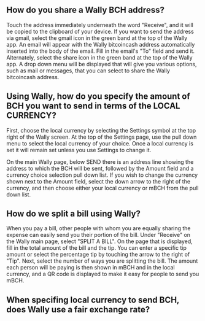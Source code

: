 
## How do you share a Wally BCH address?
Touch the address immediately underneath the word "Receive", and it will be copied to the clipboard of your device. If you want to send the address via gmail, select the gmail icon in the green band at the top of the Wally app. An email will appear with the Wally bitcoincash address automatically inserted into the body of the email. Fill in the email's "To" field and send it.  Alternately, select the share icon in the green band at the top of the Wally app. A drop down menu will be displayed that will give you various options, such as mail or messages, that you can select to share the Wally bitcoincash address. 

## Using Wally, how do you specify the amount of BCH you want to send in terms of the LOCAL CURRENCY?
First, choose the local currency by selecting the Settings symbol at the top right of the Wally screen.  At the top of the Settings page, use the pull down menu to select the local currency of your choice.  Once a local currency is set it will remain set unless you use Settings to change it.  

On the main Wally page, below SEND there is an address line showing the address to which the BCH will be sent, followed by the Amount field and a currency choice selection pull down list.  If you wish to change the currency shown next to the Amount field, select the down arrow to the right of the currency, and then choose either your local currency or mBCH from the pull down list.

## How do we split a bill using Wally?
When you pay a bill, other people with whom you are equally sharing the expense can easily send you their portion of the bill. Under "Receive" on the Wally main page, select "SPLIT A BILL". On the page that is displayed, fill in the total amount of the bill and the tip. You can enter a specific tip amount or select the percentage tip by touching the arrow to the right of "Tip". Next, select the number of ways you are splitting the bill.  The amount each person will be paying is then shown in mBCH and in the local currency, and a QR code is displayed to make it easy for people to send you mBCH.

## When specifing local currency to send BCH, does Wally use a fair exchange rate?

